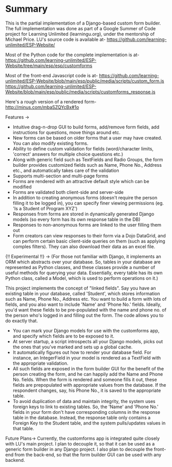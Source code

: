 # Summary

This is the partial implementation of a Django-based custom form builder. The full implementation was done as part of a 
Google Summer of Code project for Learning Unlimited (learningu.org), under the mentorship of Michael Price. 
LU's source code is available at-
https://github.com/learning-unlimited/ESP-Website/

Most of the Python code for the complete implementation is at-
https://github.com/learning-unlimited/ESP-Website/tree/main/esp/esp/customforms

Most of the front-end Javascript code is at-
https://github.com/learning-unlimited/ESP-Website/blob/main/esp/public/media/scripts/custom_form.js
https://github.com/learning-unlimited/ESP-Website/blob/main/esp/public/media/scripts/customforms_response.js

Here's a rough version of a rendered form-
http://minus.com/mbaSZQYcBx#1o

Features ->
* Intuitive drag-n-drop GUI to build forms, add/remove form fields, add instructions for questions,
move things around etc.
* New forms can be based on older forms that a user may have created. You can also modify existing forms.
* Ability to define custom validation for fields (word/character limits, 'correct' answers for multiple choice 
questions etc.)
* Along with generic field such as TextFields and Radio Groups, the form builder provides customized fields such as
Name, Phone No., Address etc., and automatically takes care of the validation
* Supports multi-section and multi-page forms
* Forms are rendered with an attractive default style which can be modified
* Forms are validated both client-side and server-side
* In addition to creating anonymous forms (doesn't require the person filling it to be logged in), you can specify
finer viewing permissions (eg. 'Is a Student of Program XYZ')
* Responses from forms are stored in dynamically generated Django models (so every form has its own response 
table in the DB)
* Responses to non-anonymous forms are linked to the user filling them out
* Form creators can view responses to their form via a Dojo DataGrid, and can perform certain basic 
client-side queries on them (such as applying comples filters). They can also download their data as an excel file.

{!! Experimental !!} ->
(For those not familiar with Django, it implements an ORM which abstracts over your database. So, tables in your database
are represented as Python classes, and these classes provide a number of useful methods for querying your data. Essentially,
every table has its own Python class, called a Model, which is used to perform operations on it.)

This project implements the concept of "linked fields". Say you have an existing table in your database, called 'Student',
which stores information such as Name, Phone No., Address etc. You want to build a form with lots of fields, and you
also want to include  'Name' and 'Phone No.' fields. Ideally, you'd want these fields to be pre-populated with the name
and phone no. of the person who's logged in and filling out the form. The code allows you to do exactly that.
* You can mark your Django models for use with the customforms app, and specify which fields are to be exposed to it.
* At server startup, a script introspects all your Django models, picks out the ones that you've marked and sets up a 
global cache.
* It automatically figures out how to render your database field. For instance, an IntegerField in your model is rendered
as a TextField with the appropriate validation.
* All such fields are exposed in the form builder GUI for the benefit of the person creating the form, and he can happily
add the Name and Phone No. fields. When the form is rendered and someone fills it out, these fields are prepopulated
with appropriate values from the database. If the respondent changes, say, his Phone No., it is saved to the appropriate
table.
* To avoid duplication of data and maintain integrity, the system uses foreign keys to link to existing tables. 
So, the 'Name' and 'Phone No.' fields in your form don't have corresponding columns in the response table in the database.
Instead, the response table only contains a Foreign Key to the Student table, and the system pulls/updates values 
in that table.

Future Plans->
Currently, the customforms app is integrated quite closely with LU's main project. I plan to decouple it, so that it can
be used as a generic form builder in any Django project. I also plan to decouple the front-end from the back-end,
so that the form builder GUI can be used with any backend.
